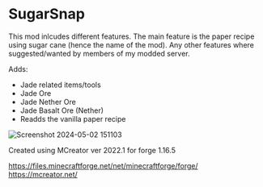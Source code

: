 # SugarSnap

This mod inlcudes different features. The main feature is the paper recipe using sugar cane (hence the name of the mod). Any other features where suggested/wanted by members of my modded server.

Adds:
- Jade related items/tools
- Jade Ore
- Jade Nether Ore
- Jade Basalt Ore (Nether)
- Readds the vanilla paper recipe

![Screenshot 2024-05-02 151103](https://github.com/Sam5065/SugarSnap/assets/20979204/b7fddb26-944c-4c4f-af6b-d4d6aca86e70)

Created using MCreator ver 2022.1 for forge 1.16.5

https://files.minecraftforge.net/net/minecraftforge/forge/
https://mcreator.net/
